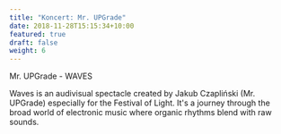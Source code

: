 ```yaml
---
title: "Koncert: Mr. UPGrade"
date: 2018-11-28T15:15:34+10:00
featured: true
draft: false
weight: 6
---
```


Mr. UPGrade - WAVES

Waves is an audivisual spectacle created by Jakub Czapliński (Mr. UPGrade) especially for the Festival of Light. It's a journey through the broad world of electronic music where organic rhythms blend with raw sounds.